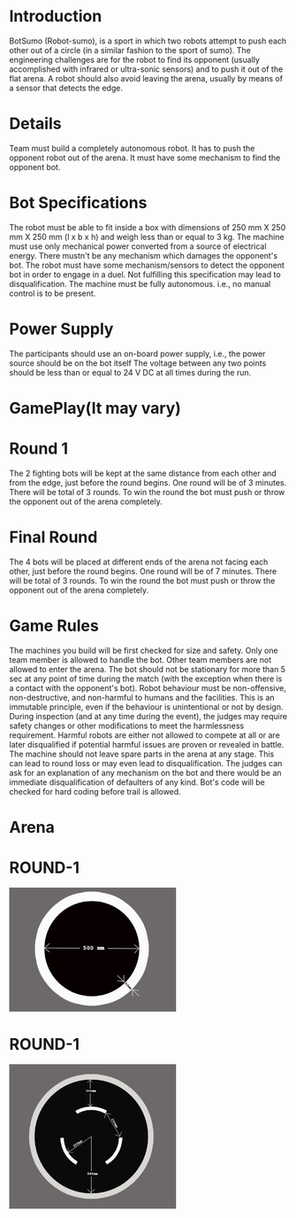# Introduction
  BotSumo (Robot-sumo), is a sport in which two robots attempt to push each other out of a
  circle (in a similar fashion to the sport of sumo). The engineering challenges are for the
  robot to find its opponent (usually accomplished with infrared or ultra-sonic sensors) and to
  push it out of the flat arena. A robot should also avoid leaving the arena, usually by means
  of a sensor that detects the edge.

# Details
  Team must build a completely autonomous robot. It has to push the opponent robot out of
  the arena. It must have some mechanism to find the opponent bot.

# Bot Specifications
  The robot must be able to fit inside a box with dimensions of 250 mm X 250 mm X 250 mm
  (l x b x h) and weigh less than or equal to 3 kg.
  The machine must use only mechanical power converted from a source of electrical energy.
  There mustn't be any mechanism which damages the opponent's bot.
  The robot must have some mechanism/sensors to detect the opponent bot in order to
  engage in a duel. Not fulfilling this specification may lead to disqualification.
  The machine must be fully autonomous. i.e., no manual control is to be present.

# Power Supply
  The participants should use an on-board power supply, i.e., the power source should be on
  the bot itself
  The voltage between any two points should be less than or equal to 24 V DC at all times
  during the run.

# GamePlay(It may vary)

   # Round 1
  The 2 fighting bots will be kept at the same distance from each other and from the edge,
  just before the round begins.
  One round will be of 3 minutes.
  There will be total of 3 rounds.
  To win the round the bot must push or throw the opponent out of the arena completely.

  # Final Round
  The 4 bots will be placed at different ends of the arena not facing each other, just before the
  round begins.
  One round will be of 7 minutes.
  There will be total of 3 rounds.
  To win the round the bot must push or throw the opponent out of the arena completely.


# Game Rules
  The machines you build will be first checked for size and safety.
  Only one team member is allowed to handle the bot. Other team members are not allowed
  to enter the arena.
  The bot should not be stationary for more than 5 sec at any point of time during the match
  (with the exception when there is a contact with the opponent's bot).
  Robot behaviour must be non-offensive, non-destructive, and non-harmful to humans and
  the facilities. This is an immutable principle, even if the behaviour is unintentional or not by
  design.
  During inspection (and at any time during the event), the judges may require safety changes
  or other modifications to meet the harmlessness requirement. Harmful robots are either
  not allowed to compete at all or are later disqualified if potential harmful issues are proven
  or revealed in battle.
  The machine should not leave spare parts in the arena at any stage. This can lead to round
  loss or may even lead to disqualification.
  The judges can ask for an explanation of any mechanism on the bot and there would be an
  immediate disqualification of defaulters of any kind.
  Bot's code will be checked for hard coding before trail is allowed.

# Arena

# ROUND-1
<img src="https://github.com/sai10/Bot-Sumo/blob/master/Round-1.jpg" width="60%"></img> 
# ROUND-1
<img src="https://github.com/sai10/Bot-Sumo/blob/master/Round-2.jpg" width="60%"></img> 
